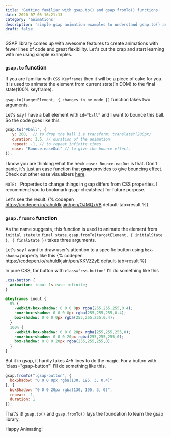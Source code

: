 ```yaml
---
title: 'Getting familiar with gsap.to() and gsap.fromTo() functions'
date: 2020-07-05 16:21:13
category: 'animations'
description: 'simple gsap animation examples to understand gsap.to() and gsap.fromTo() functions'
draft: false
---
```

GSAP library comes up with awesome features to create animations with fewer lines of code and great flexibility. Let's cut the crap and start learning with me using simple examples.

### `gsap.to` function
If you are familiar with `CSS Keyframes` then it will be a piece of cake for you. It is used to animate the element from current state(in DOM) to the final state(100% keyframe).
 
`gsap.to(targetElement, { changes to be made })` function takes two arguments.

Let's say I have a ball element with `id="ball"` and I want to bounce this ball. So the code goes like this
```js
gsap.to('#ball', {
   y: 200,  // to drop the ball i.e transform: translateY(200px)
   duration: 1.5, // duration of the animation
   repeat: -1, // to repeat infinite times
   ease: "Bounce.easeOut" // to give the bounce effect,
});
```
I know you are thinking what the heck `ease: Bounce.easOut` is that. Don't panic, it's just an ease function that **gsap** provides to give bouncing effect. Check out other ease visualizers [here](https://greensock.com/ease-visualizer/).

`NOTE: ` Properties to change things in gsap differs from CSS properties. I recommend you to bookmark gsap-cheatsheat for future purpose.

Let's see the result.
{% codepen https://codepen.io/rahuldkjain/pen/OJMQxVB 
default-tab=result %}


### `gsap.fromTo` function
As the name suggests, this function is used to animate the element from `initial state` to `final state`.
`gsap.fromTo(targetElement, { initialState }, { finalState })` takes three arguments.

Let's say I want to draw user's attention to a specific button using `box-shadow` property like this
{% codepen https://codepen.io/rahuldkjain/pen/KKVZZyE default-tab=result %}

In pure CSS, for button with `class="css-button"` I'll do something like this
```css
.css-button {
  animation: inout 1s ease infinite;
}

@keyframes inout {
  0% {
    -webkit-box-shadow: 0 0 0 0px rgba(255,255,255,0.4);
    -moz-box-shadow: 0 0 0 0px rgba(255,255,255,0.4);
    box-shadow: 0 0 0 0px rgba(255,255,255,0.4);
  }
  100% {
    -webkit-box-shadow: 0 0 0 20px rgba(255,255,255,0);
    -moz-box-shadow: 0 0 0 20px rgba(255,255,255,0);
    box-shadow: 0 0 0 20px rgba(255,255,255,0);
  }
}
```

But it in gsap, it hardly takes 4-5 lines to do the magic. For a button with 'class="gsap-button"' I'll do something like this.
```js
gsap.fromTo(".gsap-button", {
  boxShadow: "0 0 0 0px rgba(130, 195, 3, 0.4)"
}, {
  boxShadow: "0 0 0 20px rgba(130, 195, 3, 0)",
  repeat: -1,
  duration: 1
});
```

That's it! `gsap.to()` and `gsap.fromTo()` lays the foundation to learn the gsap library.

Happy Animating!
